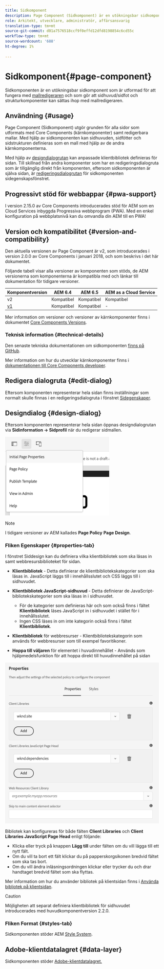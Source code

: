 ```yaml
---
title: Sidkomponent
description: Page Component (Sidkomponent) är en utökningsbar sidkomponent som är avsedd att fungera tillsammans med mallredigeraren och som gör att sidhuvud/sidfot och strukturkomponenter kan monteras tillsammans med mallredigeraren.
role: Arkitekt, utvecklare, administratör, affärsansvarig
translation-type: tm+mt
source-git-commit: d01a7576518ccf9f0effd12dfd8198854c6cd55c
workflow-type: tm+mt
source-wordcount: '688'
ht-degree: 1%

---
```



# Sidkomponent{#page-component}

Sidkomponenten är en utökningsbar sidkomponent som är utformad för att fungera med [mallredigeraren](https://docs.adobe.com/content/help/en/experience-manager-cloud-service/sites/authoring/features/templates.html) och som gör att sidhuvud/sidfot och strukturkomponenter kan sättas ihop med mallredigeraren.

## Användning {#usage}

Page Component (Sidkomponent) utgör grunden för alla sidor som utformats med Core Components (kärnkomponenter) samt redigerbara mallar. Med hjälp av sidkomponenten kan sidhuvuden, sidfötter och sidstrukturen definieras som en mall med hjälp av de andra kärnkomponenterna.

Med hjälp av [designdialogrutan](#design-dialog) kan anpassade klientbibliotek definieras för sidan. Till skillnad från andra komponenter som har en redigeringsdialogruta som är tillgänglig direkt från komponenten, eftersom sidkomponenten är själva sidan, är [redigeringsdialogrutan](#edit-dialog) för sidkomponenten sidegenskapsfönstret.

## Progressivt stöd för webbappar {#pwa-support}

I version 2.15.0 av Core Components introducerades stöd för AEM som en Cloud Services inbyggda Progressiva webbprogram (PWA). Med en enkel konfiguration på webbplatsnivå kan du omvandla din AEM till en PWA!

## Version och kompatibilitet {#version-and-compatibility}

Den aktuella versionen av Page Component är v2, som introducerades i version 2.0.0 av Core Components i januari 2018, och som beskrivs i det här dokumentet.

Följande tabell visar alla versioner av komponenten som stöds, de AEM versionerna som komponenterna är kompatibla med och länkar till dokumentation för tidigare versioner.

| Komponentversion | AEM 6.4 | AEM 6.5 | AEM as a Cloud Service |
|---|---|---|---|
| v2 | Kompatibel | Kompatibel | Kompatibel |
| [v1](v1/page-v1.md) | Kompatibel | Kompatibel | - |

Mer information om versioner och versioner av kärnkomponenter finns i dokumentet [Core Components Versions](/help/versions.md).

### Teknisk information {#technical-details}

Den senaste tekniska dokumentationen om sidkomponenten [finns på GitHub](https://adobe.com/go/aem_cmp_tech_page_v2).

Mer information om hur du utvecklar kärnkomponenter finns i [dokumentationen till Core Components developer](/help/developing/overview.md).

## Redigera dialogruta {#edit-dialog}

Eftersom komponenten representerar hela sidan finns inställningar som normalt skulle finnas i en redigeringsdialogruta i fönstret [Sidegenskaper](https://docs.adobe.com/content/help/en/experience-manager-cloud-service/sites/authoring/fundamentals/page-properties.html).

## Designdialog {#design-dialog}

Eftersom komponenten representerar hela sidan öppnas designdialogrutan via **Sidinformation -> Sidprofil** när du redigerar sidmallen.

![Sidprofil](/help/assets/page-policy.png)

>[!NOTE]
>
>I tidigare versioner av AEM kallades **Page Policy** **Page Design**.

### Fliken Egenskaper {#properties-tab}

I fönstret Siddesign kan du definiera vilka klientbibliotek som ska läsas in samt webbresursbiblioteket för sidan.

* **Klientbibliotek**  - Detta definierar de klientbibliotekskategorier som ska läsas in. JavaScript läggs till i innehållsslutet och CSS läggs till i sidhuvudet.
* **Klientbibliotek JavaScript-sidhuvud**  - Detta definierar de JavaScript-bibliotekskategorier som ska läsas in i sidhuvudet.
   * För de kategorier som definieras här och som också finns i fältet **Klientbibliotek** läses JavaScript in i sidhuvudet i stället för i innehållsslutet.
   * Ingen CSS läses in om inte kategorin också finns i fältet **Klientbibliotek**.

* **Klientbibliotek**  för webbresurser - Klientbibliotekskategorin som används för webbresurser som till exempel favoritikoner.

* **Hoppa till väljaren**  för elementet i huvudinnehållet - Används som hjälpmedelsfunktion för att hoppa direkt till huvudinnehållet på sidan

![Designdialogruta för sidkomponent](/help/assets/page-design.png)

Bibliotek kan konfigureras för både fälten **Client Libraries** och **Client Libraries JavaScript Page Head** enligt följande:

* Klicka eller tryck på knappen **Lägg till** under fälten om du vill lägga till ett nytt fält.
* Om du vill ta bort ett fält klickar du på papperskorgsikonen bredvid fältet som ska tas bort.
* Om du vill ändra inläsningsordningen klickar eller trycker du och drar handtaget bredvid fältet som ska flyttas.

Mer information om hur du använder bibliotek på klientsidan finns i [Använda bibliotek på klientsidan](https://helpx.adobe.com/experience-manager/6-5/sites/developing/using/clientlibs.html).

>[!CAUTION]
>
>Möjligheten att separat definiera klientbibliotek för sidhuvudet introducerades med huvudkomponentversion 2.2.0.

### Fliken Format {#styles-tab}

Sidkomponenten stöder AEM [Style System](/help/get-started/authoring.md#component-styling).

## Adobe-klientdatalagret {#data-layer}

Sidkomponenten stöder [Adobe-klientdatalagret.](/help/developing/data-layer/overview.md)

